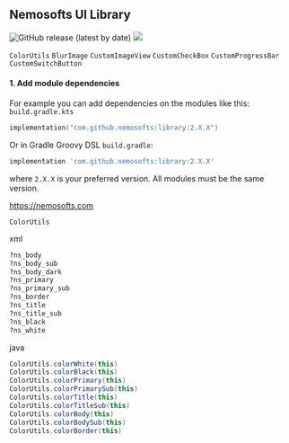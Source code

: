 ## Nemosofts UI Library
![GitHub release (latest by date)](https://img.shields.io/github/v/release/nemosofts/library)
<a href="https://github.com/nemosofts/library">
    <img src="https://komarev.com/ghpvc/?username=nemosofts&style=flat&color=red">
</a>

`ColorUtils`
`BlurImage`
`CustomImageView`
`CustomCheckBox`
`CustomProgressBar`
`CustomSwitchButton`

#### 1. Add module dependencies
For example you can add dependencies on the modules like this:
`build.gradle.kts`


```kotlin
implementation("com.github.nemosofts:library:2.X.X")
```

Or in Gradle Groovy DSL `build.gradle`:

```groovy
implementation 'com.github.nemosofts:library:2.X.X'
```
where `2.X.X` is your preferred version. All modules must be the same version.

https://nemosofts.com


`ColorUtils`

xml
```xml
?ns_body
?ns_body_sub
?ns_body_dark
?ns_primary
?ns_primary_sub
?ns_border
?ns_title
?ns_title_sub
?ns_black
?ns_white
```

java
```java
ColorUtils.colorWhite(this)
ColorUtils.colorBlack(this)
ColorUtils.colorPrimary(this)
ColorUtils.colorPrimarySub(this)
ColorUtils.colorTitle(this)
ColorUtils.colorTitleSub(this)
ColorUtils.colorBody(this)
ColorUtils.colorBodySub(this)
ColorUtils.colorBorder(this)
```



